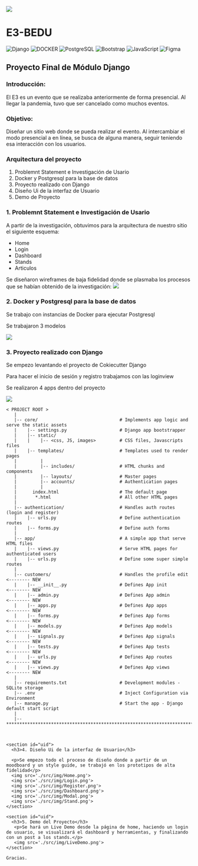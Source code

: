 <img src='./src/img/Titular.png'>

# E3-BEDU
![Django](https://img.shields.io/static/v1?style=for-the-badge&message=Django&color=092E20&logo=Django&logoColor=FFFFFF&label=)
![DOCKER](https://img.shields.io/badge/docker-14354C?style=for-the-badge&logo=docker&logoColor=white)
![PostgreSQL](https://img.shields.io/static/v1?style=for-the-badge&message=PostgreSQL&color=4169E1&logo=PostgreSQL&logoColor=FFFFFF&label=)
![Bootstrap](https://img.shields.io/badge/bootstrap-%23563D7C.svg?style=for-the-badge&logo=bootstrap&logoColor=white)
![JavaScript](https://img.shields.io/badge/javascript-%23323330.svg?style=for-the-badge&logo=javascript&logoColor=%23F7DF1E)
![Figma](https://img.shields.io/badge/figma-%23F24E1E.svg?style=for-the-badge&logo=figma&logoColor=white)


## Proyecto Final de Módulo Django
   
### Introducción:
El E3 es un evento que se realizaba anteriormente de forma presencial. Al llegar la pandemia, tuvo que ser cancelado como muchos eventos. 

### Objetivo:
Diseñar un sitio web donde se pueda realizar el evento. Al intercambiar el modo presencial a en línea, se busca de alguna manera, seguir teniendo esa interacción con los usuarios.

### Arquitectura del proyecto

1. Problemnt Statement e Investigación de Usario
2. Docker y Postgresql para la base de datos
3. Proyecto realizado con Django
4. Diseño Ui de la interfaz de Usuario
5. Demo de Proyecto


<section>
  <h3>1. Problemnt Statement e Investigación de Usario</h3>
  
  <p>A partir de la investigación, obtuvimos para la arquitectura de nuestro sitio el siguiente esquema:</p>

  <ul>
    <li>Home</li>
    <li>Login</li>
    <li>Dashboard</li>
    <li>Stands</li>
    <li>Articulos</li>
  </ul>

  <p>Se diseñaron wireframes de baja fidelidad donde se plasmaba los procesos que se habían obtenido de la investigación:
  <img src='./src/img/Low.png'>
</section>

<section id="docker">
  <h3>2. Docker y Postgresql para la base de datos</h3>
  <p>Se trabajo con instancias de Docker para ejecutar Postgresql</p>
  <p>Se trabajaron 3 modelos</p>  
  <img src='./src/img/Diagrama.png'> 
</section>

<section id="backend">
  <h3>3. Proyecto realizado con Django</h3>
  <p>Se empezo levantando el proyecto de Cokiecutter Django</p>
  <p>Para hacer el inicio de sesión y registro trabajamos con las loginview</p>
  <p>Se realizaron 4 apps dentro del proyecto</p>  
  <img src='./src/img/Proyecto.png'> 
</section>

```
< PROJECT ROOT >
   |
   |-- core/                               # Implements app logic and serve the static assets
   |    |-- settings.py                    # Django app bootstrapper
   |    |-- static/
   |    |    |-- <css, JS, images>         # CSS files, Javascripts files
   |    |-- templates/                     # Templates used to render pages
   |         |
   |         |-- includes/                 # HTML chunks and components
   |         |-- layouts/                  # Master pages
   |         |-- accounts/                 # Authentication pages
   |         |
   |      index.html                       # The default page
   |       *.html                          # All other HTML pages
   |
   |-- authentication/                     # Handles auth routes (login and register)
   |    |-- urls.py                        # Define authentication routes  
   |    |-- forms.py                       # Define auth forms  
   |
   |-- app/                                # A simple app that serve HTML files
   |    |-- views.py                       # Serve HTML pages for authenticated users
   |    |-- urls.py                        # Define some super simple routes  
   |
   |-- customers/                          # Handles the profile edit     <-------- NEW
   |    |-- __init__.py                    # Defines App init             <-------- NEW
   |    |-- admin.py                       # Defines App admin            <-------- NEW
   |    |-- apps.py                        # Defines App apps             <-------- NEW
   |    |-- forms.py                       # Defines App forms            <-------- NEW
   |    |-- models.py                      # Defines App models           <-------- NEW
   |    |-- signals.py                     # Defines App signals          <-------- NEW
   |    |-- tests.py                       # Defines App tests            <-------- NEW
   |    |-- urls.py                        # Defines App routes           <-------- NEW
   |    |-- views.py                       # Defines App views            <-------- NEW
   |
   |-- requirements.txt                    # Development modules - SQLite storage
   |-- .env                                # Inject Configuration via Environment
   |-- manage.py                           # Start the app - Django default start script
   |
   |-- ************************************************************************
  
  
 
<section id="uid">
  <h3>4. Diseño Ui de la interfaz de Usuario</h3>
   
  <p>Se empezo todo el proceso de diseño donde a partir de un moodboard y un style guide, se trabajó en los prototipos de alta fidelidad</p>   
  <img src='./src/img/Home.png'>
  <img src='./src/img/Login.png'>
  <img src='./src/img/Register.png'>
  <img src='./src/img/Dashboard.png'>
  <img src='./src/img/Modal.png'>
  <img src='./src/img/Stand.png'>
</section>

<section id="uid">
  <h3>5. Demo del Proyecto</h3>
   <p>Se hará un Live Demo desde la página de home, haciendo un login de usuario, se visualizará el dashboard y herramientas, y finalizando con un post a los stands.</p>   
   <img src='./src/img/LiveDemo.png'> 
</section>

Gracias.

